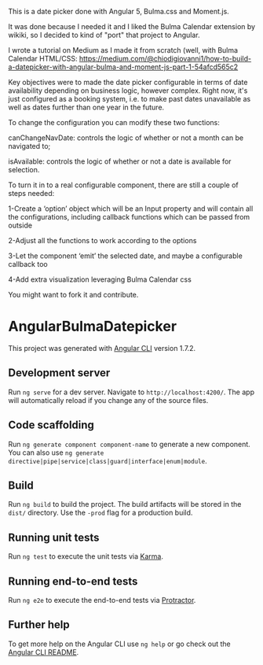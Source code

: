This is a date picker done with Angular 5, Bulma.css and Moment.js.

It was done because I needed it and I liked the Bulma Calendar extension by wikiki, so I decided to kind of "port" that project to Angular.

I wrote a tutorial on Medium as I made it from scratch (well, with Bulma Calendar HTML/CSS: 
https://medium.com/@chiodigiovanni1/how-to-build-a-datepicker-with-angular-bulma-and-moment-js-part-1-54afcd565c2

Key objectives were to made the date picker configurable in terms of date availability depending on business logic, however complex. Right now, it's just configured as a booking system, i.e. to make past dates unavailable as well as dates further than one year in the future.

To change the configuration you can modify these two functions:

canChangeNavDate: controls the logic of whether or not a month can be navigated to;

isAvailable: controls the logic of whether or not a date is available for selection.

To turn it in to a real configurable component, there are still a couple of steps needed:

1-Create a ‘option’ object which will be an Input property and will contain all the configurations, including callback functions which can be passed from outside

2-Adjust all the functions to work according to the options

3-Let the component ‘emit’ the selected date, and maybe a configurable callback too

4-Add extra visualization leveraging Bulma Calendar css

You might want to fork it and contribute.



# AngularBulmaDatepicker

This project was generated with [Angular CLI](https://github.com/angular/angular-cli) version 1.7.2.

## Development server

Run `ng serve` for a dev server. Navigate to `http://localhost:4200/`. The app will automatically reload if you change any of the source files.

## Code scaffolding

Run `ng generate component component-name` to generate a new component. You can also use `ng generate directive|pipe|service|class|guard|interface|enum|module`.

## Build

Run `ng build` to build the project. The build artifacts will be stored in the `dist/` directory. Use the `-prod` flag for a production build.

## Running unit tests

Run `ng test` to execute the unit tests via [Karma](https://karma-runner.github.io).

## Running end-to-end tests

Run `ng e2e` to execute the end-to-end tests via [Protractor](http://www.protractortest.org/).

## Further help

To get more help on the Angular CLI use `ng help` or go check out the [Angular CLI README](https://github.com/angular/angular-cli/blob/master/README.md).
